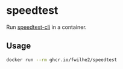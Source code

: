 # speedtest

Run [speedtest-cli](https://pypi.org/project/speedtest-cli/) in a container.

## Usage

```bash
docker run --rm ghcr.io/fwilhe2/speedtest
```

